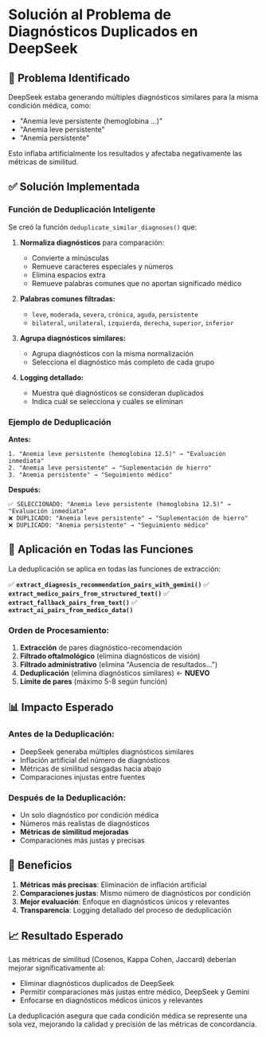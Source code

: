# Solución al Problema de Diagnósticos Duplicados en DeepSeek

## 🚨 Problema Identificado

DeepSeek estaba generando múltiples diagnósticos similares para la misma condición médica, como:
- "Anemia leve persistente (hemoglobina ...)"
- "Anemia leve persistente" 
- "Anemia persistente"

Esto inflaba artificialmente los resultados y afectaba negativamente las métricas de similitud.

## ✅ Solución Implementada

### Función de Deduplicación Inteligente

Se creó la función `deduplicate_similar_diagnoses()` que:

1. **Normaliza diagnósticos** para comparación:
   - Convierte a minúsculas
   - Remueve caracteres especiales y números
   - Elimina espacios extra
   - Remueve palabras comunes que no aportan significado médico

2. **Palabras comunes filtradas:**
   - `leve`, `moderada`, `severa`, `crónica`, `aguda`, `persistente`
   - `bilateral`, `unilateral`, `izquierda`, `derecha`, `superior`, `inferior`

3. **Agrupa diagnósticos similares:**
   - Agrupa diagnósticos con la misma normalización
   - Selecciona el diagnóstico más completo de cada grupo

4. **Logging detallado:**
   - Muestra qué diagnósticos se consideran duplicados
   - Indica cuál se selecciona y cuáles se eliminan

### Ejemplo de Deduplicación

**Antes:**
```
1. "Anemia leve persistente (hemoglobina 12.5)" → "Evaluación inmediata"
2. "Anemia leve persistente" → "Suplementación de hierro"
3. "Anemia persistente" → "Seguimiento médico"
```

**Después:**
```
✅ SELECCIONADO: "Anemia leve persistente (hemoglobina 12.5)" → "Evaluación inmediata"
❌ DUPLICADO: "Anemia leve persistente" → "Suplementación de hierro"
❌ DUPLICADO: "Anemia persistente" → "Seguimiento médico"
```

## 🔧 Aplicación en Todas las Funciones

La deduplicación se aplica en todas las funciones de extracción:

✅ **`extract_diagnosis_recommendation_pairs_with_gemini()`**
✅ **`extract_medico_pairs_from_structured_text()`**
✅ **`extract_fallback_pairs_from_text()`**
✅ **`extract_ai_pairs_from_medico_data()`**

### Orden de Procesamiento:
1. **Extracción** de pares diagnóstico-recomendación
2. **Filtrado oftalmológico** (elimina diagnósticos de visión)
3. **Filtrado administrativo** (elimina "Ausencia de resultados...")
4. **Deduplicación** (elimina diagnósticos similares) ← **NUEVO**
5. **Límite de pares** (máximo 5-8 según función)

## 📊 Impacto Esperado

### Antes de la Deduplicación:
- DeepSeek generaba múltiples diagnósticos similares
- Inflación artificial del número de diagnósticos
- Métricas de similitud sesgadas hacia abajo
- Comparaciones injustas entre fuentes

### Después de la Deduplicación:
- Un solo diagnóstico por condición médica
- Números más realistas de diagnósticos
- **Métricas de similitud mejoradas**
- Comparaciones más justas y precisas

## 🎯 Beneficios

1. **Métricas más precisas**: Eliminación de inflación artificial
2. **Comparaciones justas**: Mismo número de diagnósticos por condición
3. **Mejor evaluación**: Enfoque en diagnósticos únicos y relevantes
4. **Transparencia**: Logging detallado del proceso de deduplicación

## 📈 Resultado Esperado

Las métricas de similitud (Cosenos, Kappa Cohen, Jaccard) deberían mejorar significativamente al:
- Eliminar diagnósticos duplicados de DeepSeek
- Permitir comparaciones más justas entre médico, DeepSeek y Gemini
- Enfocarse en diagnósticos médicos únicos y relevantes

La deduplicación asegura que cada condición médica se represente una sola vez, mejorando la calidad y precisión de las métricas de concordancia.
